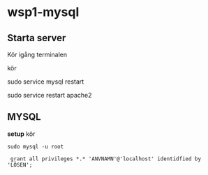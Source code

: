 # wsp1-mysql

## Starta server

Kör igång terminalen


kör

  sudo service mysql restart
  
  sudo service restart apache2

## MYSQL
**setup**
kör

	sudo mysql -u root
	 
	 grant all privileges *.* 'ANVNAMN'@'localhost' identidfied by 'LÖSEN';

